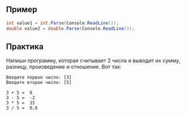 ## Пример
```cs
int value1 = int.Parse(Console.ReadLine());
double value2 = double.Parse(Console.ReadLine());
```

## Практика
Напиши программу, которая считывает 2 числа и выводит их сумму, разницу, произведение и отношение. Вот так:
```
Введите первое число: [3]
Введите второе число: [5]

3 + 5 =  8
3 - 5 =  -2
3 * 5 =  15
3 / 5 =  0,6
```
